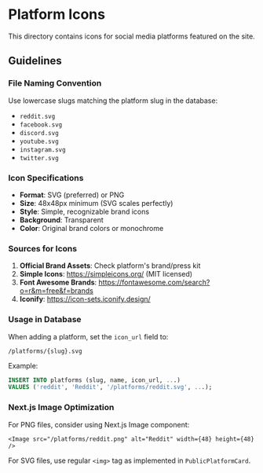 # Platform Icons

This directory contains icons for social media platforms featured on the site.

## Guidelines

### File Naming Convention

Use lowercase slugs matching the platform slug in the database:

- `reddit.svg`
- `facebook.svg`
- `discord.svg`
- `youtube.svg`
- `instagram.svg`
- `twitter.svg`

### Icon Specifications

- **Format**: SVG (preferred) or PNG
- **Size**: 48x48px minimum (SVG scales perfectly)
- **Style**: Simple, recognizable brand icons
- **Background**: Transparent
- **Color**: Original brand colors or monochrome

### Sources for Icons

1. **Official Brand Assets**: Check platform's brand/press kit
2. **Simple Icons**: https://simpleicons.org/ (MIT licensed)
3. **Font Awesome Brands**: https://fontawesome.com/search?o=r&m=free&f=brands
4. **Iconify**: https://icon-sets.iconify.design/

### Usage in Database

When adding a platform, set the `icon_url` field to:

```
/platforms/{slug}.svg
```

Example:

```sql
INSERT INTO platforms (slug, name, icon_url, ...)
VALUES ('reddit', 'Reddit', '/platforms/reddit.svg', ...);
```

### Next.js Image Optimization

For PNG files, consider using Next.js Image component:

```tsx
<Image src="/platforms/reddit.png" alt="Reddit" width={48} height={48} />
```

For SVG files, use regular `<img>` tag as implemented in `PublicPlatformCard`.
